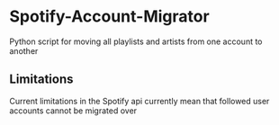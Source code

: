 # Spotify-Account-Migrator
Python script for moving all playlists and artists from one account to another

## Limitations
Current limitations in the Spotify api currently mean that followed user accounts cannot be migrated over